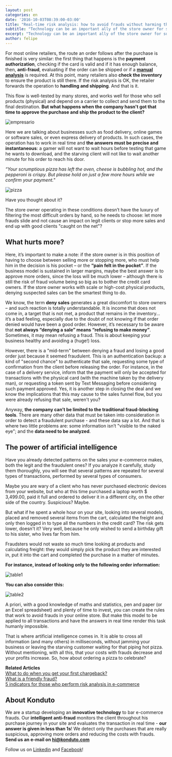 ```yaml
---
layout: post
categories: en		
date: '2016-10-03T08:39:00-03:00'
title: "Real-time risk analysis: how to avoid frauds without harming the good client?"		
subtitle: "Technology can be an important ally of the store owner for such an important decision."
excerpt: "Technology can be an important ally of the store owner for such an important decision."		
author: felipe		
---
```


For most online retailers, the route an order follows after the purchase is finished is very similar: the first thing that happens is the **payment authorization**, checking if the card is valid and if it has enough balance, then, **anti-fraud**, evaluating if the order can be shipped or if a **[manual analysis](https://blog.konduto.com/en/2016/08/we-need-to-talk-about-manual-review/?utm_source=konduto&utm_medium=blog-en&utm_campaign=conteudo)** is required. At this point, many retailers also **check the inventory** to ensure the product is still there. If the risk analysis is OK, the retailer forwards the operation to **handling and shipping**. And that is it.

This flow is well-tested by many stores, and works well for those who sell products (physical) and depend on a carrier to collect and send them to the final destination. **But what happens when the company hasn't got that time to approve the purchase and ship the product to the client?**

![empresario](/images/151201-empresario-relogios.jpg)

Here we are talking about businesses such as food delivery, online games or software sales, or even express delivery of products. In such cases, the operation has to work in real time and **the answers must be precise and instantaneous**: a gamer will not want to wait hours before testing that game he wants to download, and the starving client will not like to wait another minute for his order to reach his door.

*“Your scrumptious pizza has left the oven, cheese is bubbling hot, and the pepperoni is crispy. But please hold on just a few more hours while we confirm your payment."*

![pizza](/images/151201-pizza.jpg)

Have you thought about it?

The store owner operating in these conditions doesn’t have the luxury of filtering the most difficult orders by hand, so he needs to choose: let more frauds slide and not cause an impact on legit clients or stop more sales and end up with good clients "caught on the net"?

## What hurts more?

Here, it’s important to make a note: if the store owner is in this position of having to choose between selling more or stopping more, who must help him in the decision is his pocket – or the **“pain felt in the pocket”**. If the business model is sustained in larger margins, maybe the best answer is to approve more orders, since the loss will be much lower – although there is still the risk of fraud volume being so big as to bother the credit card owners. If the store owner works with scale or high-cost physical products, denying suspected sales can be the smartest thing to do.

We know, the term **deny sales** generates a great discomfort to store owners – and such reaction is totally understandable. It is income that does not come in, a target that is not met, a product that remains in the inventory... it’s a bad feeling, especially due to the doubt of not knowing if that order denied would have been a good order. However, it’s necessary to be aware that **not always “denying a sale” means “refusing to make money”**. Sometimes, it may mean refusing a fraud. This is about keeping your business healthy and avoiding a (huge!) loss.

However, there is a "mid-term" between denying a fraud and losing a good order just because it seemed fraudulent. This is an authentication backup: a kind of "second chance" to authenticate that sale, requesting some type of confirmation from the client before releasing the order. For instance, in the case of a delivery service, inform that the payment will only be accepted for transactions with the physical card (with the machine taken by the delivery man), or requesting a token sent by Text Messaging before considering such payment approved. Yes, it is another step in closing the deal and we know the implications that this may cause to the sales funnel flow, but you were already refusing that sale, weren't you?

Anyway, **the company can’t be limited to the traditional fraud-blocking tools**. There are many other data that must be taken into consideration in order to detect a fraudulent purchase - and these data say a lot. And that is where two little problems are: some information isn’t "visible to the naked eye"; and the **data need to be analyzed**.

## The power of artificial intelligence

Have you already detected patterns on the sales your e-commerce makes, both the legit and the fraudulent ones? If you analyze it carefully, study them thoroughly, you will see that several patterns are repeated for several types of transactions, performed by several types of consumers.

Maybe you are wary of a client who has never purchased electronic devices from your website, but who at this time purchased a laptop worth $ 3,499.00, paid it full and ordered to deliver it in a different city, on the other side of the country. Suspicious? Maybe.

But what if he spent a whole hour on your site, looking into several models, placed and removed several items from the cart, calculated the freight and only then logged in to type all the numbers in the credit card? The risk gets lower, doesn't it? Very well, because he only wished to send a birthday gift to his sister, who lives far from him. 

Fraudsters would not waste so much time looking at products and calculating freight: they would simply pick the product they are interested in, put it into the cart and completed the purchase in a matter of minutes.

**For instance, instead of looking only to the following order information:**

![table1](/images/161003table01.PNG)

**You can also consider this:**

![table2](/images/161003table02.PNG)

A priori, with a good knowledge of maths and statistics, pen and paper (or an Excel spreadsheet) and plenty of time to invest, you can create the rules that work to avoid frauds in your online store. But make this model to be applied to all transactions and have the answers in real time render this task humanly impossible.

That is where artificial intelligence comes in. It is able to cross all information (and many others) in milliseconds, without jamming your business or leaving the starving customer waiting for that piping hot pizza. Without mentioning, with all this, that your costs with frauds decrease and your profits increase. So, how about ordering a pizza to celebrate?

**Related Articles**  
[What to do when you get your first chargeback?](https://blog.konduto.com/en/2016/05/what-to-do-when-you-get-your-firs-chargeback/?utm_source=konduto&utm_medium=blog-en&utm_campaign=conteudo)  
[What is a friendly fraud?](https://blog.konduto.com/en/2016/05/what-is-a-friendly-fraud/?utm_source=konduto&utm_medium=blog-en&utm_campaign=conteudo)  
[5 indicators for those who perform risk analysis in e-commerce](https://blog.konduto.com/en/2016/06/5-indicators-for-those-who-performe-risk-analysis-in-ecommerce/?utm_source=konduto&utm_medium=blog-en&utm_campaign=conteudo)

## About Konduto

We are a startup developing an **innovative technology** to bar e-commerce frauds. Our **intelligent anti-fraud** monitors the client throughout his purchase journey in your site and evaluates the transaction in real time - **our answer is given in less than 1s**! We detect only the purchases that are really suspicious, approving more orders and reducing the costs with frauds. **Send us an e-mail on [hi@konduto.com](mailto:hi@konduto.com)**

Follow us on [Linkedin](https://www.linkedin.com/company/konduto) and [Facebook](https://www.facebook.com/konduto)!
